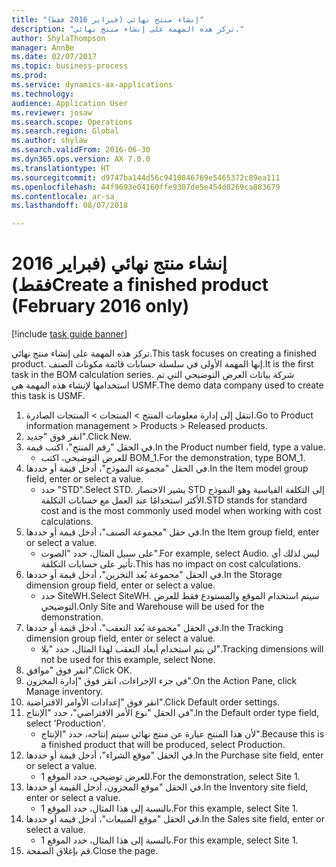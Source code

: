 ```yaml
--- 
title: "إنشاء منتج نهائي (فبراير 2016 فقط)"
description: "تركز هذه المهمة على إنشاء منتج نهائي."
author: ShylaThompson
manager: AnnBe
ms.date: 02/07/2017
ms.topic: business-process
ms.prod: 
ms.service: dynamics-ax-applications
ms.technology: 
audience: Application User
ms.reviewer: josaw
ms.search.scope: Operations
ms.search.region: Global
ms.author: shylaw
ms.search.validFrom: 2016-06-30
ms.dyn365.ops.version: AX 7.0.0
ms.translationtype: HT
ms.sourcegitcommit: d9747ba144d56c9410846769e5465372c89ea111
ms.openlocfilehash: 44f9693e04160ffe9307de5e454d8269ca883679
ms.contentlocale: ar-sa
ms.lasthandoff: 08/07/2018

---
```

# <a name="create-a-finished-product-february-2016-only"></a><span data-ttu-id="89c1d-103">إنشاء منتج نهائي (فبراير 2016 فقط)</span><span class="sxs-lookup"><span data-stu-id="89c1d-103">Create a finished product (February 2016 only)</span></span>

[!include [task guide banner](../../includes/task-guide-banner.md)]

<span data-ttu-id="89c1d-104">تركز هذه المهمة على إنشاء منتج نهائي.</span><span class="sxs-lookup"><span data-stu-id="89c1d-104">This task focuses on creating a finished product.</span></span> <span data-ttu-id="89c1d-105">إنها المهمة الأولى في سلسلة حسابات قائمة مكونات الصنف.</span><span class="sxs-lookup"><span data-stu-id="89c1d-105">It is the first task in the BOM calculation series.</span></span> <span data-ttu-id="89c1d-106">شركة بيانات العرض التوضيحي التي تم استخدامها لإنشاء هذه المهمة هي USMF.‬</span><span class="sxs-lookup"><span data-stu-id="89c1d-106">The demo data company used to create this task is USMF.</span></span>

1. <span data-ttu-id="89c1d-107">انتقل إلى إدارة معلومات المنتج > المنتجات > المنتجات الصادرة.</span><span class="sxs-lookup"><span data-stu-id="89c1d-107">Go to Product information management > Products > Released products.</span></span>
2. <span data-ttu-id="89c1d-108">انقر فوق "جديد".</span><span class="sxs-lookup"><span data-stu-id="89c1d-108">Click New.</span></span>
3. <span data-ttu-id="89c1d-109">في الحقل "رقم المنتج"، اكتب قيمة.</span><span class="sxs-lookup"><span data-stu-id="89c1d-109">In the Product number field, type a value.</span></span>
    * <span data-ttu-id="89c1d-110">للعرض التوضيحي، اكتب BOM_1.</span><span class="sxs-lookup"><span data-stu-id="89c1d-110">For the demonstration, type BOM_1.</span></span>  
4. <span data-ttu-id="89c1d-111">في الحقل "مجموعة النموذج"، أدخل قيمة أو حددها.</span><span class="sxs-lookup"><span data-stu-id="89c1d-111">In the Item model group field, enter or select a value.</span></span>
    * <span data-ttu-id="89c1d-112">حدد "STD".</span><span class="sxs-lookup"><span data-stu-id="89c1d-112">Select STD.</span></span> <span data-ttu-id="89c1d-113">يشير الاختصار STD إلى التكلفة القياسية وهو النموذج الأكثر استخدامًا عند العمل مع حسابات التكلفة.</span><span class="sxs-lookup"><span data-stu-id="89c1d-113">STD stands for standard cost and is the most commonly used model when working with cost calculations.</span></span>  
5. <span data-ttu-id="89c1d-114">في حقل "مجموعة الصنف"، أدخل قيمة أو حددها.</span><span class="sxs-lookup"><span data-stu-id="89c1d-114">In the Item group field, enter or select a value.</span></span>
    * <span data-ttu-id="89c1d-115">على سبيل المثال، حدد "الصوت".</span><span class="sxs-lookup"><span data-stu-id="89c1d-115">For example, select Audio.</span></span> <span data-ttu-id="89c1d-116">ليس لذلك أي تأثير على حسابات التكلفة.</span><span class="sxs-lookup"><span data-stu-id="89c1d-116">This has no impact on cost calculations.</span></span>  
6. <span data-ttu-id="89c1d-117">في الحقل "مجموعة بُعد التخزين"، أدخل قيمة أو حددها.</span><span class="sxs-lookup"><span data-stu-id="89c1d-117">In the Storage dimension group field, enter or select a value.</span></span>
    * <span data-ttu-id="89c1d-118">حدد SiteWH.</span><span class="sxs-lookup"><span data-stu-id="89c1d-118">Select SiteWH.</span></span> <span data-ttu-id="89c1d-119">سيتم استخدام الموقع والمستودع فقط للعرض التوضيحي.</span><span class="sxs-lookup"><span data-stu-id="89c1d-119">Only Site and Warehouse will be used for the demonstration.</span></span>  
7. <span data-ttu-id="89c1d-120">في الحقل "مجموعة بُعد التعقب"، أدخل قيمة أو حددها.</span><span class="sxs-lookup"><span data-stu-id="89c1d-120">In the Tracking dimension group field, enter or select a value.</span></span>
    * <span data-ttu-id="89c1d-121">لن يتم استخدام أبعاد التعقب لهذا المثال، حدد "بلا".</span><span class="sxs-lookup"><span data-stu-id="89c1d-121">Tracking dimensions will not be used for this example, select None.</span></span>  
8. <span data-ttu-id="89c1d-122">انقر فوق "موافق".</span><span class="sxs-lookup"><span data-stu-id="89c1d-122">Click OK.</span></span>
9. <span data-ttu-id="89c1d-123">في جزء الإجراءات‬، انقر فوق "إدارة المخزون".</span><span class="sxs-lookup"><span data-stu-id="89c1d-123">On the Action Pane, click Manage inventory.</span></span>
10. <span data-ttu-id="89c1d-124">انقر فوق "إعدادات الأوامر الافتراضية".</span><span class="sxs-lookup"><span data-stu-id="89c1d-124">Click Default order settings.</span></span>
11. <span data-ttu-id="89c1d-125">في الحقل "نوع الأمر الافتراضي"، حدد "الإنتاج".</span><span class="sxs-lookup"><span data-stu-id="89c1d-125">In the Default order type field, select 'Production'.</span></span>
    * <span data-ttu-id="89c1d-126">لأن هذا المنتج عبارة عن منتج نهائي سيتم إنتاجه، حدد "الإنتاج".</span><span class="sxs-lookup"><span data-stu-id="89c1d-126">Because this is a finished product that will be produced, select Production.</span></span>  
12. <span data-ttu-id="89c1d-127">في الحقل "موقع الشراء"، أدخل قيمة أو حددها.</span><span class="sxs-lookup"><span data-stu-id="89c1d-127">In the Purchase site field, enter or select a value.</span></span>
    * <span data-ttu-id="89c1d-128">للعرض توضيحي، حدد الموقع 1.</span><span class="sxs-lookup"><span data-stu-id="89c1d-128">For the demonstration, select Site 1.</span></span>  
13. <span data-ttu-id="89c1d-129">في الحقل "موقع المخزون، أدخل القيمة أو حددها.</span><span class="sxs-lookup"><span data-stu-id="89c1d-129">In the Inventory site field, enter or select a value.</span></span>
    * <span data-ttu-id="89c1d-130">بالنسبة إلى هذا المثال، حدد الموقع 1.</span><span class="sxs-lookup"><span data-stu-id="89c1d-130">For this example, select Site 1.</span></span>  
14. <span data-ttu-id="89c1d-131">في الحقل "موقع المبيعات"، أدخل قيمة أو حددها.</span><span class="sxs-lookup"><span data-stu-id="89c1d-131">In the Sales site field, enter or select a value.</span></span>
    * <span data-ttu-id="89c1d-132">بالنسبة إلى هذا المثال، حدد الموقع 1.</span><span class="sxs-lookup"><span data-stu-id="89c1d-132">For this example, select Site 1.</span></span>  
15. <span data-ttu-id="89c1d-133">قم بإغلاق الصفحة.</span><span class="sxs-lookup"><span data-stu-id="89c1d-133">Close the page.</span></span>


